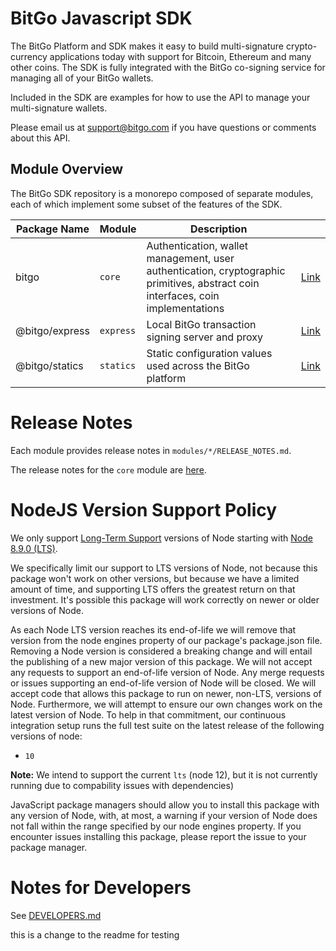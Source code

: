 # BitGo Javascript SDK

The BitGo Platform and SDK makes it easy to build multi-signature crypto-currency applications today with support for Bitcoin, Ethereum and many other coins.
The SDK is fully integrated with the BitGo co-signing service for managing all of your BitGo wallets.

Included in the SDK are examples for how to use the API to manage your multi-signature wallets.

Please email us at support@bitgo.com if you have questions or comments about this API.

## Module Overview

The BitGo SDK repository is a monorepo composed of separate modules, each of which implement some subset of the features of the SDK.

| Package Name | Module | Description | |
| --- | --- | --- | --- |
| bitgo | `core` | Authentication, wallet management, user authentication, cryptographic primitives, abstract coin interfaces, coin implementations | [Link](https://github.com/BitGo/BitGoJS/tree/master/modules/core) |
| @bitgo/express | `express` | Local BitGo transaction signing server and proxy | [Link](https://github.com/BitGo/BitGoJS/tree/master/modules/express) |
| @bitgo/statics | `statics` | Static configuration values used across the BitGo platform | [Link](https://github.com/BitGo/BitGoJS/tree/master/modules/statics) |

# Release Notes

Each module provides release notes in `modules/*/RELEASE_NOTES.md`.

The release notes for the `core` module are [here](https://github.com/BitGo/BitGoJS/blob/master/modules/core/RELEASE_NOTES.md).

# NodeJS Version Support Policy

We only support [Long-Term Support](https://github.com/nodejs/Release) versions
of Node starting with [Node 8.9.0 (LTS)](https://nodejs.org/en/blog/release/v8.9.0).

We specifically limit our support to LTS versions of Node, not because this
package won't work on other versions, but because we have a limited amount of
time, and supporting LTS offers the greatest return on that investment. It's
possible this package will work correctly on newer or older versions of Node.

As each Node LTS version reaches its end-of-life we will remove that version
from the node engines property of our package's package.json file.  Removing a
Node version is considered a breaking change and will entail the publishing of
a new major version of this package. We will not accept any requests to support
an end-of-life version of Node. Any merge requests or issues supporting an
end-of-life version of Node will be closed. We will accept code that allows
this package to run on newer, non-LTS, versions of Node.  Furthermore, we will
attempt to ensure our own changes work on the latest version of Node. To help
in that commitment, our continuous integration setup runs the full test suite
on the latest release of the following versions of node:

* `10`

**Note:** We intend to support the current `lts` (node 12), but it is not currently running due to compability issues with dependencies)

JavaScript package managers should allow you to install this package with any
version of Node, with, at most, a warning if your version of Node does not fall
within the range specified by our node engines property. If you encounter
issues installing this package, please report the issue to your package
manager.

# Notes for Developers

See [DEVELOPERS.md](https://github.com/BitGo/BitGoJS/blob/master/DEVELOPERS.md)

this is a change to the readme for testing

